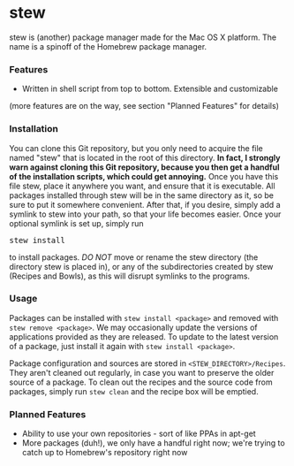 stew
====

stew is (another) package manager made for the Mac OS X platform. The name is a spinoff of the Homebrew package manager.

### Features

- Written in shell script from top to bottom. Extensible and customizable

(more features are on the way, see section "Planned Features" for details)


### Installation

You can clone this Git repository, but you only need to acquire the file named "stew" that is located in the root of this directory. **In fact, I strongly warn against cloning this Git repository, because you then get a handful of the installation scripts, which could get annoying.** Once you have this file stew, place it anywhere you want, and ensure that it is executable. All packages installed through stew will be in the same directory as it, so be sure to put it somewhere convenient. After that, if you desire, simply add a symlink to stew into your path, so that your life becomes easier. Once your optional symlink is set up, simply run
<pre>
stew install <package>
</pre>
to install packages. *DO NOT* move or rename the stew directory (the directory stew is placed in), or any of the subdirectories created by stew (Recipes and Bowls), as this will disrupt symlinks to the programs.

### Usage

Packages can be installed with `stew install <package>` and removed with `stew remove <package>`. We may occasionally update the versions of applications provided as they are released. To update to the latest version of a package, just install it again with `stew install <package>`.


Package configuration and sources are stored in `<STEW_DIRECTORY>/Recipes`. They aren't cleaned out regularly, in case you want to preserve the older source of a package. To clean out the recipes and the source code from packages, simply run `stew clean` and the recipe box will be emptied.

### Planned Features

- Ability to use your own repositories - sort of like PPAs in apt-get
- More packages (duh!), we only have a handful right now; we're trying to catch up to Homebrew's repository right now
